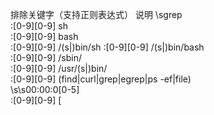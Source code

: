 排除关键字（支持正则表达式）	说明
\sgrep 	
:[0-9][0-9] sh	
:[0-9][0-9] bash	
:[0-9][0-9] /(s|)bin/sh	
:[0-9][0-9] /(s|)bin/bash	
:[0-9][0-9] /sbin/	
:[0-9][0-9] /usr/(s|)bin/	
:[0-9][0-9] (find|curl|grep|egrep|ps -ef|file)	
\s\s00:00:0[0-5] 	
:[0-9][0-9] \[	
	
	
	
	

